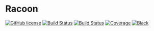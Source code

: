 # Racoon

[![GitHub license](https://img.shields.io/github/license/onukura/Racoon)](https://github.com/onukura/Racoon)
[![Build Status](https://circleci.com/gh/onukura/Racoon.svg?style=shield)](https://circleci.com/gh/onukura/Racoon)
[![Build Status](https://travis-ci.org/onukura/Racoon.svg?branch=master)](https://travis-ci.org/onukura/Racoon)
[![Coverage](https://codecov.io/gh/onukura/Racoon/branch/master/graph/badge.svg)](https://codecov.io/gh/onukura/Racoon)
[![Black](https://img.shields.io/badge/code%20style-black-000000.svg)](https://github.com/psf/black)
